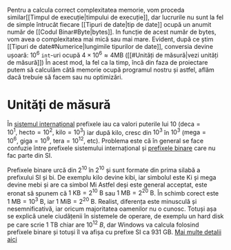 Pentru a calcula correct complexitatea memorie, vom proceda similar[[Timpul de execuție|timpului de execuție]], dar lucrurile nu sunt la fel de simple întrucât fiecare [[Tipuri de date|tip de date]] ocupă un anumit număr de [[Codul Binar#Byte|bytes]]. In funcție de acest număr de bytes, vom avea o complexitatea mai mică sau mai mare.
Evident, după ce știm [[Tipuri de date#Numerice|lungimile tipurilor de date]], conversia devine ușoară: $10^6$ `int`-uri ocupă $4\times 10^6\approx 4\text{MB}$ ([[#Unități de măsură|vezi unități de măsură]])
În acest mod, la fel ca la timp, încă din faza de proiectare putem să calculăm câtă memorie ocupă programul nostru și astfel, aflăm dacă trebuie să facem sau nu optimizări.
# Unități de măsură 
În [sistemul internațional](https://ro.wikipedia.org/wiki/Sistemul_interna%C8%9Bional_de_unit%C4%83%C8%9Bi) prefixele iau ca valori puterile lui $10$ ($\text{deca}=10^1,\ \text{hecto}=10^2,\ \text{kilo}=10^3$) iar după kilo, cresc din $10^3$ în $10^3$ ($\text{mega}=10^6,\ \text{giga}=10^9,\ \text{tera}=10^{12}$, etc). Problema este că în general se face confuzie între prefixele sistemului internațional și [prefixele binare](https://ro.wikipedia.org/wiki/Prefix_SI#Prefixele_binare) care nu fac parte din SI. 

Prefixele binare urcă din $2^{10}$ în $2^{10}$ și sunt formate din prima silabă a prefixului SI și bi. De exemplu $\text{kilo}$ devine $\text{kibi}$, iar simbolul este $\text{Ki}$ și $\text{mega}$ devine $\text{mebi}$ și are ca simbol $\text{Mi}$
Astfel deși este general acceptat, este eronat să spunem că $1\ \text{KB}=2^{10}\ \text{B}$ sau $1\ \text{MB}=2^{20}\ \text{B}$. În schimb corect este $1\ \text{MB}=10^3\ \text{B}$, iar $1\ \text{MiB}=2^{20}\ \text{B}$. Realist, diferența este minusculă și nesemnificativă, iar oricum majoritatea oamenilor nu o cunosc. Totuși așa se explică unele ciudățenii în sistemele de operare, de exemplu un hard disk pe care scrie $1\ \text{TB}$ chiar are $10^{12}\ B$, dar Windows va calcula folosind prefixele binare și totuși îl va afișa cu prefixe SI ca $931\ \text{GB}$. [Mai multe detalii aici](https://www.seagate.com/gb/en/support/kb/why-does-my-hard-drive-report-less-capacity-than-indicated-on-the-drives-label-172191en/)